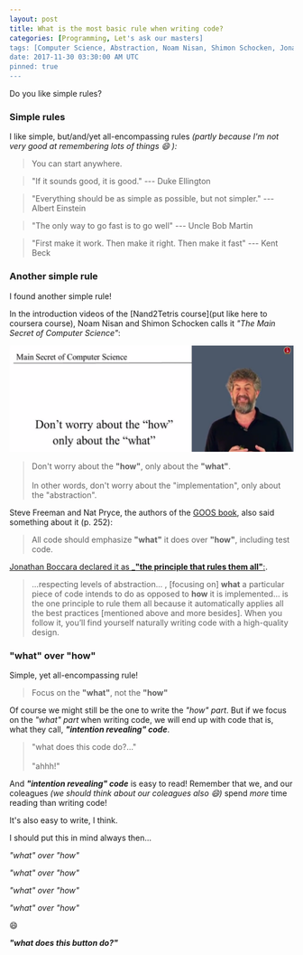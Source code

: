 ```yaml
---
layout: post
title: What is the most basic rule when writing code?
categories: [Programming, Let's ask our masters]
tags: [Computer Science, Abstraction, Noam Nisan, Shimon Schocken, Jonathan Boccara, GOOS, Duke Ellington, Greg Howlett, Albert Einstein, RObert Martin, Kent Beck]
date: 2017-11-30 03:30:00 AM UTC
pinned: true
---
```


<!-- November 30, 2017 11:30:00 aM Philippine Time -->


Do you like simple rules?

### Simple rules

I like simple, but/and/yet all-encompassing rules _(partly because I'm not very good at remembering lots of things :smile: ):_

> You can start anywhere.

> "If it sounds good, it is good." --- Duke Ellington

> "Everything should be as simple as possible, but not simpler." --- Albert Einstein

<!--
> If it is hard, it must be wrong.
-->

<!--more-->

> "The only way to go fast is to go well" --- Uncle Bob Martin

> "First make it work. Then make it right. Then make it fast" --- Kent Beck

### Another simple rule

I found another simple rule!

In the introduction videos of the [Nand2Tetris course](put like here to coursera course), Noam Nisan and Shimon Schocken calls it _"The Main Secret of Computer Science"_:

![The Main Secret of Computer Science](/images/2017/main-secret-of-computer-science.png)

> Don't worry about the **"how"**, only about the **"what"**.
<br /><br />
> In other words, don't worry about the "implementation", only about the "abstraction".


Steve Freeman and Nat Pryce, the authors of the [GOOS book](https://www.bookdepository.com/book/9780321503626?a_aid=jflaga), also said something about it (p. 252): 

> All code should emphasize **"what"** it does over **"how"**, including test code.


[Jonathan Boccara declared it as _**"the principle that rules them all"**:](https://simpleprogrammer.com/2017/01/27/respecting-abstraction/). 


> ...respecting levels of abstraction... , [focusing on] **what** a particular piece of code intends to do as opposed to **how** it is implemented... is the one principle to rule them all because it automatically applies all the best practices [mentioned above and more besides]. When you follow it, you’ll find yourself naturally writing code with a high-quality design.

<!-- 
> ... abstraction is characterized by **what** a particular piece of code intends to do as opposed to **how** it is implemented
 -->

### "what" over "how"

Simple, yet all-encompassing rule!

> Focus on the **"what"**, not the **"how"**

Of course we might still be the one to write the _"how" part_. But if we focus on the _"what" part_ when writing code, we will end up with code that is, what they call, **_"intention revealing" code_**.

> "what does this code do?..."
<br /><br />
> "ahhh!"

And **_"intention revealing" code_** is easy to read! Remember that we, and our coleagues _(we should think about our coleagues also :smile:)_ spend _more_ time reading than writing code!

It's also easy to write, I think.


I should put this in mind always then...

_"what" over "how"_

_"what" over "how"_

_"what" over "how"_

_"what" over "how"_

:smile:

**_"what does this button do?"_**
